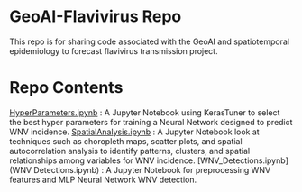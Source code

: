 # GeoAI-Flavivirus Repo
This repo is for sharing code associated with the GeoAI and spatiotemporal epidemiology to forecast flavivirus transmission project. 

# Repo Contents
[HyperParameters.ipynb](HyperParameters.ipynb) : A Jupyter Notebook using KerasTuner to select the best hyper parameters for training a Neural Network designed to predict WNV incidence.
[SpatialAnalysis.ipynb](SpatialAnalysis.ipynb) : A Jupyter Notebook look at techniques such as choropleth maps, scatter plots, and spatial autocorrelation analysis to identify patterns, clusters, and spatial relationships among variables for WNV incidence.
[WNV_Detections.ipynb](WNV Detections.ipynb) : A Jupyter Notebook for preprocessing WNV features and MLP Neural Network WNV detection.
